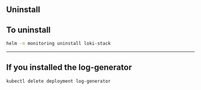 Uninstall
---------

## To uninstall

```bash
helm -n monitoring uninstall loki-stack
```

---

## If you installed the log-generator

```bash
kubectl delete deployment log-generator
```
